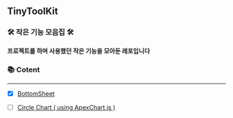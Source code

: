 ## TinyToolKit
### 🛠️ 작은 기능 모음집 🛠️
**프로젝트를 하며 사용했던 작은 기능을 모아둔 레포입니다**

### 📚 Cotent
---
- [x] [BottomSheet](https://github.com/leesoyuun/TinyToolkit/tree/main/BottomSheet)
- [ ] [Circle Chart ( using ApexChart.js )](https://github.com/leesoyuun/TinyToolkit/tree/main/chart) 

